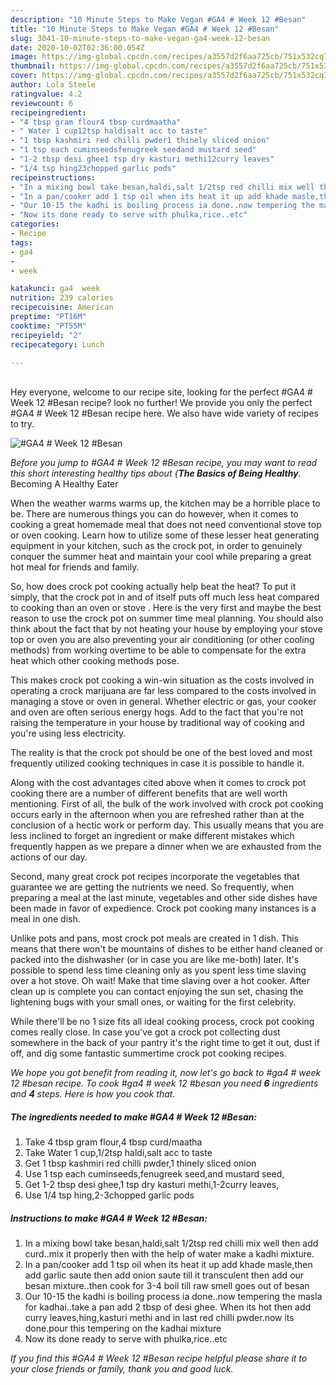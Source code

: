 ```yaml
---
description: "10 Minute Steps to Make Vegan #GA4 # Week 12 #Besan"
title: "10 Minute Steps to Make Vegan #GA4 # Week 12 #Besan"
slug: 3041-10-minute-steps-to-make-vegan-ga4-week-12-besan
date: 2020-10-02T02:36:00.054Z
image: https://img-global.cpcdn.com/recipes/a3557d2f6aa725cb/751x532cq70/ga4-week-12-besan-recipe-main-photo.jpg
thumbnail: https://img-global.cpcdn.com/recipes/a3557d2f6aa725cb/751x532cq70/ga4-week-12-besan-recipe-main-photo.jpg
cover: https://img-global.cpcdn.com/recipes/a3557d2f6aa725cb/751x532cq70/ga4-week-12-besan-recipe-main-photo.jpg
author: Lola Steele
ratingvalue: 4.2
reviewcount: 6
recipeingredient:
- "4 tbsp gram flour4 tbsp curdmaatha"
- " Water 1 cup12tsp haldisalt acc to taste"
- "1 tbsp kashmiri red chilli pwder1 thinely sliced onion"
- "1 tsp each cuminseedsfenugreek seedand mustard seed"
- "1-2 tbsp desi ghee1 tsp dry kasturi methi12curry leaves"
- "1/4 tsp hing23chopped garlic pods"
recipeinstructions:
- "In a mixing bowl take besan,haldi,salt 1/2tsp red chilli mix well then add curd..mix it properly then with the help of water make a kadhi mixture."
- "In a pan/cooker add 1 tsp oil when its heat it up add khade masle,then add garlic saute then add onion saute till it transculent then add our besan mixture..then cook for 3-4 boil till raw smell goes out of besan"
- "Our 10-15 the kadhi is boiling process ia done..now tempering the masla for kadhai..take a pan add 2 tbsp of desi ghee. When its hot then add curry leaves,hing,kasturi methi and in last red chilli pwder.now its done.pour this tempering on the kadhai mixture"
- "Now its done ready to serve with phulka,rice..etc"
categories:
- Recipe
tags:
- ga4
- 
- week

katakunci: ga4  week 
nutrition: 239 calories
recipecuisine: American
preptime: "PT16M"
cooktime: "PT55M"
recipeyield: "2"
recipecategory: Lunch

---
```

<br>
Hey everyone, welcome to our recipe site, looking for the perfect #GA4 # Week 12 #Besan recipe? look no further! We provide you only the perfect #GA4 # Week 12 #Besan recipe here. We also have wide variety of recipes to try.
<br>


![#GA4 # Week 12 #Besan](https://img-global.cpcdn.com/recipes/a3557d2f6aa725cb/751x532cq70/ga4-week-12-besan-recipe-main-photo.jpg)

<i>Before you jump to #GA4 # Week 12 #Besan recipe, you may want to read this short interesting healthy tips about {<strong>The Basics of Being Healthy</strong>.</i>
Becoming A Healthy Eater


When the weather warms warms up, the kitchen may be a horrible place to be. There are numerous things you can do however, when it comes to cooking a great homemade meal that does not need conventional stove top or oven cooking. Learn how to utilize some of these lesser heat generating equipment in your kitchen, such as the crock pot, in order to genuinely conquer the summer heat and maintain your cool while preparing a great hot meal for friends and family.

So, how does crock pot cooking actually help beat the heat? To put it simply, that the crock pot in and of itself puts off much less heat compared to cooking than an oven or stove . Here is the very first and maybe the best reason to use the crock pot on summer time meal planning. You should also think about the fact that by not heating your house by employing your stove top or oven you are also preventing your air conditioning (or other cooling methods) from working overtime to be able to compensate for the extra heat which other cooking methods pose.

This makes crock pot cooking a win-win situation as the costs involved in operating a crock marijuana are far less compared to the costs involved in managing a stove or oven in general. Whether electric or gas, your cooker and oven are often serious energy hogs. Add to the fact that you're not raising the temperature in your house by traditional way of cooking and you're using less electricity.

 The reality is that the crock pot should be one of the best loved and most frequently utilized cooking techniques in case it is possible to handle it.  



Along with the cost advantages cited above when it comes to crock pot cooking there are a number of different benefits that are well worth mentioning. First of all, the bulk of the work involved with crock pot cooking occurs early in the afternoon when you are refreshed rather than at the conclusion of a hectic work or perform day. This usually means that you are less inclined to forget an ingredient or make different mistakes which frequently happen as we prepare a dinner when we are exhausted from the actions of our day.

Second, many great crock pot recipes incorporate the vegetables that guarantee we are getting the nutrients we need. So frequently, when preparing a meal at the last minute, vegetables and other side dishes have been made in favor of expedience. Crock pot cooking many instances is a meal in one dish.

 Unlike pots and pans, most crock pot meals are created in 1 dish. This means that there won't be mountains of dishes to be either hand cleaned or packed into the dishwasher (or in case you are like me-both) later. It's possible to spend less time cleaning only as you spent less time slaving over a hot stove. Oh wait! Make that time slaving over a hot cooker. After clean up is complete you can contact enjoying the sun set, chasing the lightening bugs with your small ones, or waiting for the first celebrity.

While there'll be no 1 size fits all ideal cooking process, crock pot cooking comes really close. In case you've got a crock pot collecting dust somewhere in the back of your pantry it's the right time to get it out, dust if off, and dig some fantastic summertime crock pot cooking recipes.


<i>We hope you got benefit from reading it, now let's go back to #ga4 # week 12 #besan recipe. To cook #ga4 # week 12 #besan you need <strong>6</strong> ingredients and <strong>4</strong> steps. Here is how you cook that.
</i>

##### The ingredients needed to make #GA4 # Week 12 #Besan:

1. Take 4 tbsp gram flour,4 tbsp curd/maatha
1. Take  Water 1 cup,1/2tsp haldi,salt acc to taste
1. Get 1 tbsp kashmiri red chilli pwder,1 thinely sliced onion
1. Use 1 tsp each cuminseeds,fenugreek seed,and mustard seed,
1. Get 1-2 tbsp desi ghee,1 tsp dry kasturi methi,1-2curry leaves,
1. Use 1/4 tsp hing,2-3chopped garlic pods


##### Instructions to make #GA4 # Week 12 #Besan:

1. In a mixing bowl take besan,haldi,salt 1/2tsp red chilli mix well then add curd..mix it properly then with the help of water make a kadhi mixture.
1. In a pan/cooker add 1 tsp oil when its heat it up add khade masle,then add garlic saute then add onion saute till it transculent then add our besan mixture..then cook for 3-4 boil till raw smell goes out of besan
1. Our 10-15 the kadhi is boiling process ia done..now tempering the masla for kadhai..take a pan add 2 tbsp of desi ghee. When its hot then add curry leaves,hing,kasturi methi and in last red chilli pwder.now its done.pour this tempering on the kadhai mixture
1. Now its done ready to serve with phulka,rice..etc




<i>If you find this #GA4 # Week 12 #Besan recipe helpful please share it to your close friends or family, thank you and good luck.</i>
